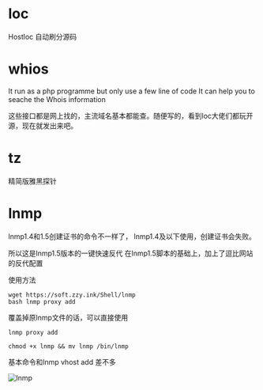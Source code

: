 # loc

Hostloc 自动刷分源码

# whios

It run as a php programme but only use a few line of code It can help you to seache the Whois information

这些接口都是网上找的，主流域名基本都能查。随便写的，看到loc大佬们都玩开源，现在就发出来吧。

# tz

精简版雅黑探针

# lnmp

lnmp1.4和1.5创建证书的命令不一样了，
lnmp1.4及以下使用，创建证书会失败。

所以这是lnmp1.5版本的一键快速反代
在lnmp1.5脚本的基础上，加上了逗比网站的反代配置

使用方法

```
wget https://soft.zzy.ink/Shell/lnmp
bash lnmp proxy add
```

覆盖掉原lnmp文件的话，可以直接使用
```
lnmp proxy add
```
```
chmod +x lnmp && mv lnmp /bin/lnmp
```
基本命令和lnmp vhost add 差不多

![lnmp](https://gitlab.com/iyk/shell2/raw/master/img/lnmp.jpg)